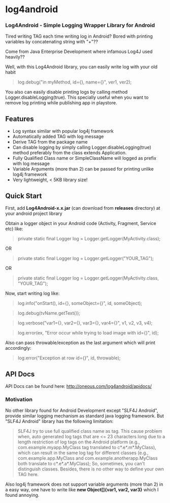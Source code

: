 log4android
===========

### Log4Android - Simple Logging Wrapper Library for Android

Tired writing TAG each time writing log in Android? Bored with printing variables by concatenating string with "+"??

Come from Java Enterprise Development where infamous Log4J used heavily??

Well, with this Log4Android library, you can easily write log with your old habit
> log.debug("in myMethod, id={}, name={}", ver1, ver2);

You also can easily disable printing logs by calling method Logger.disableLogging(true). This specially
useful when you want to remove log printing while publishing app in playstore.

Features
--------
- Log syntax similar with popular log4j framework
- Automatically added TAG with log message
- Derive TAG from the package name
- Can disable logging by simply calling Logger.disableLogging(true) method preferably from the class extends Application.
- Fully Qualified Class name or SimpleClassName will logged as prefix with log message
- Variable Arguments (more than 2) can be passed for printing unlike log4j framework
- Very lightweight, < 5KB library size!

Quick Start
-----------
First, add **Log4Android-x.x.jar** (can download from **releases** directory) at your android project library

Obtain a logger object in your Android code (Activity, Fragment, Service etc) like:
> private static final Logger log = Logger.getLogger(MyActivity.class);

OR

> private static final Logger log = Logger.getLogger("YOUR_TAG");

OR

> private static final Logger log = Logger.getLogger(MyActivity.class, "YOUR_TAG");

Now, start writing log like:

> log.info("onStart(), id={}, someObject={}", id, someObject);

> log.debug(tvName.getText());

> log.verbose("var1={}, var2={}, var3={}, var4={}", v1, v2, v3, v4);

> log.error(ex, "Error occur while trying to load image with id={}", id);

Also can pass throwable/exception as the last argument which will print accordingly:
> log.error("Exception at row id={}", id, throwable);


API Docs
--------
API Docs can be found here: http://oneous.com/log4android/apidocs/

### Motivation

No other library found for Android Development except "SLF4J Android", provide similar logging mechanism as standard
java logging framework. But "SLF4J Android" library has the following limitation:
> SLF4J try to use full qualified class name as tag. This cause problem when, auto generated log tags that are
<= 23 characters long due to a length restriction of log tags on the Android platform (e.g., com.example.myapp.MyClass
tag translated to c*.e*.m*.MyClass), which can result in the same log tag for different classes
(e.g., com.example.app.MyClass and com.example.anotherapp.MyClass both translate to c*.e*.a*.MyClass);
So, sometimes, you can't distinguish classes. Besides, there is no other way to define your own TAG here.

Also log4j framework does not support variable arguments (more than 2) in a easy way, one have to write like **new Object[]{var1, var2, var3}** which I found annoying.

